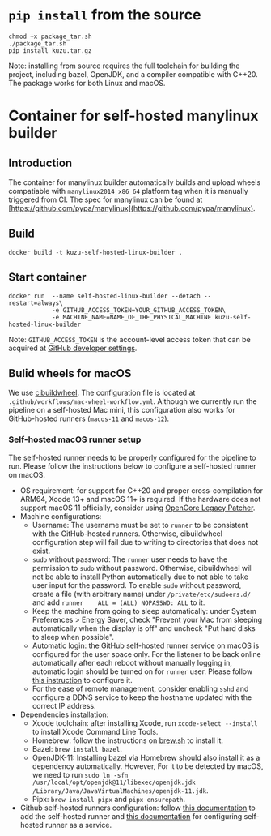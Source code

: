 # `pip install` from the source
```
chmod +x package_tar.sh
./package_tar.sh
pip install kuzu.tar.gz    
```

Note: installing from source requires the full toolchain for building the project, including bazel, OpenJDK, and a compiler compatible with C++20. The package works for both Linux and macOS.

# Container for self-hosted manylinux builder
## Introduction
The container for manylinux builder automatically builds and upload wheels compatiable with `manylinux2014_x86_64` platform tag when it is manually triggered from CI. The spec for manylinux can be found at [https://github.com/pypa/manylinux](https://github.com/pypa/manylinux).

## Build
```
docker build -t kuzu-self-hosted-linux-builder .
```

## Start container
```
docker run  --name self-hosted-linux-builder --detach --restart=always\
            -e GITHUB_ACCESS_TOKEN=YOUR_GITHUB_ACCESS_TOKEN\
            -e MACHINE_NAME=NAME_OF_THE_PHYSICAL_MACHINE kuzu-self-hosted-linux-builder
```

Note: `GITHUB_ACCESS_TOKEN` is the account-level access token that can be acquired at [GitHub developer settings](https://github.com/settings/tokens).

## Bulid wheels for macOS
We use [cibuildwheel](https://github.com/pypa/cibuildwheel). The configuration file is located at `.github/workflows/mac-wheel-workflow.yml`. Although we currently run the pipeline on a self-hosted Mac mini, this configuration also works for GitHub-hosted runners (`macos-11` and `macos-12`).

### Self-hosted macOS runner setup
The self-hosted runner needs to be properly configured for the pipeline to run. Please follow the instructions below to configure a self-hosted runner on macOS.

- OS requirement: for support for C++20 and proper cross-compilation for ARM64, Xcode 13+ and macOS 11+ is required. If the hardware does not support macOS 11 officially, consider using [OpenCore Legacy Patcher](https://dortania.github.io/OpenCore-Legacy-Patcher/).
- Machine configurations:
    - Username: The username must be set to `runner` to be consistent with the GitHub-hosted runners. Otherwise, cibuildwheel configuration step will fail due to writing to directories that does not exist.
    - `sudo` without password: The `runner` user needs to have the permission to `sudo` without password. Otherwise, cibuildwheel will not be able to install Python automatically due to not able to take user input for the password. To enable `sudo` without password, create a file (with arbitrary name) under `/private/etc/sudoers.d/` and add `runner    ALL = (ALL) NOPASSWD: ALL` to it.
    - Keep the machine from going to sleep automatically: under System Preferences > Energy Saver, check "Prevent your Mac from sleeping automatically when the display is off" and uncheck "Put hard disks to sleep when possible".
    - Automatic login: the GitHub self-hosted runner service on macOS is configured for the user space only. For the listener to be back online automatically after each reboot without manually logging in, automatic login should be turned on for `runner` user. Please follow [this instruction](https://support.apple.com/en-us/HT201476) to configure it.
    - For the ease of remote management, consider enabling `sshd` and configure a DDNS service to keep the hostname updated with the correct IP address.
- Dependencies installation:
    - Xcode toolchain: after installing Xcode, run `xcode-select --install` to install Xcode Command Line Tools.
    - Homebrew: follow the instructions on [brew.sh](https://brew.sh) to install it.
    - Bazel: `brew install bazel`.
    - OpenJDK-11: Installing bazel via Homebrew should also install it as a dependency automatically. However, For it to be detected by macOS, we need to run `sudo ln -sfn /usr/local/opt/openjdk@11/libexec/openjdk.jdk /Library/Java/JavaVirtualMachines/openjdk-11.jdk`.
    - Pipx: `brew install pipx` and `pipx ensurepath`.
- Github self-hosted runners configuration: follow [this documentation](https://docs.github.com/en/actions/hosting-your-own-runners/adding-self-hosted-runners) to add the self-hosted runner and [this documentation](https://docs.github.com/en/actions/hosting-your-own-runners/configuring-the-self-hosted-runner-application-as-a-service) for configuring self-hosted runner as a service.
